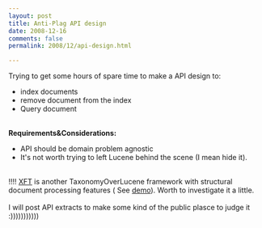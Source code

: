 ```yaml
---
layout: post
title: Anti-Plag API design
date: 2008-12-16
comments: false
permalink: 2008/12/api-design.html

---
```


Trying to get some hours of spare time to make a API  design to:<br /><ul><li>index documents</li><li>remove document from the index</li><li>Query document</li></ul><br /><span style="font-weight: bold;">Requirements&amp;Considerations: </span><br /><ul><li>API should be domain problem agnostic</li><li>It's not worth trying to left Lucene behind the scene (I mean hide it).</li></ul><br />!!!! <a href="http://xtf.wiki.sourceforge.net/programming_Faceted_Browsing">XFT</a> is another TaxonomyOverLucene framework with structural document processing features ( See <a href="http://www.marktwainproject.org/xtf/search?category=letters;style=mtp;facet-written=">demo</a>). Worth to investigate it a little.<br /><br />I will post API extracts to make some kind of the public plasce to judge it :)))))))))))
